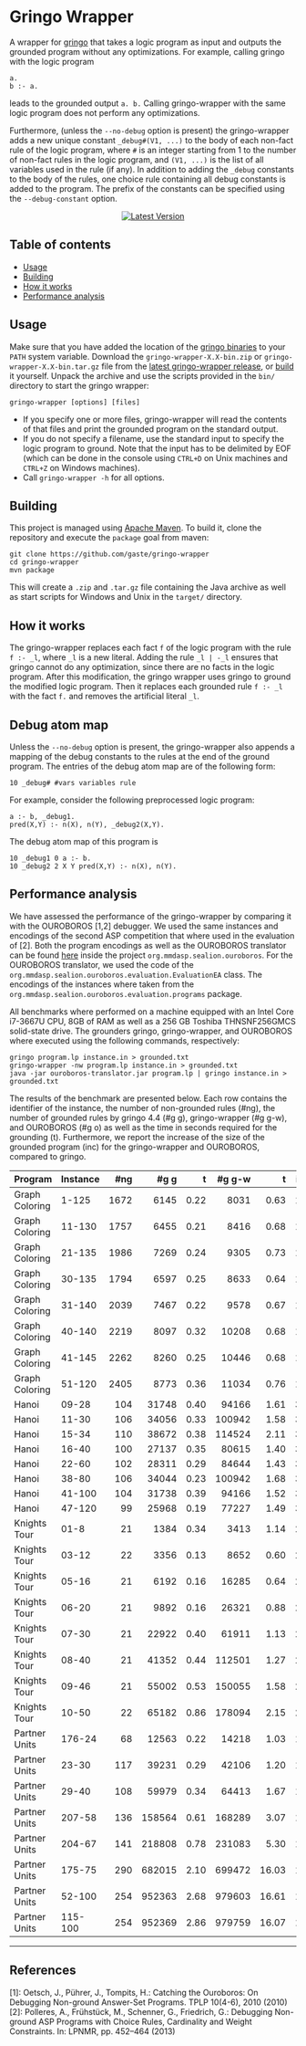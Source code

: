 # Gringo Wrapper
A wrapper for [gringo](http://potassco.sourceforge.net/) that takes a logic program as input and outputs the grounded program without any optimizations. For example, calling gringo with the logic program
```
a.
b :- a.
```
leads to the grounded output ``a. b.`` Calling gringo-wrapper with the same logic program does not perform any optimizations.

Furthermore, (unless the ``--no-debug`` option is present) the gringo-wrapper adds a new unique constant ``_debug#(V1, ...)`` to the body of each non-fact rule of the logic program, where ``#`` is an integer starting from 1 to the number of non-fact rules in the logic program, and ``(V1, ...)`` is the list of all variables used in the rule (if any). In addition to adding the ``_debug`` constants to the body of the rules, one choice rule containing all debug constants is added to the program. The prefix of the constants can be specified using the ``--debug-constant`` option.

<p align="center">
<a href="https://github.com/gaste/gringo-wrapper/releases/latest"><img src="https://img.shields.io/github/release/gaste/gringo-wrapper.svg" alt="Latest Version"></img></a>
</p>

## Table of contents
 - [Usage](#usage)
 - [Building](#building)
 - [How it works](#how-it-works)
 - [Performance analysis](#performance-analysis)

## Usage
Make sure that you have added the location of the [gringo binaries](http://sourceforge.net/projects/potassco/files/gringo/) to your `PATH` system variable.
Download the `gringo-wrapper-X.X-bin.zip` or `gringo-wrapper-X.X-bin.tar.gz` file from the [latest gringo-wrapper release](https://github.com/gaste/gringo-wrapper/releases/latest), or [build](#building) it yourself. Unpack the archive and use the scripts provided in the `bin/` directory to start the gringo wrapper:
```
gringo-wrapper [options] [files]
```
 - If you specify one or more files, gringo-wrapper will read the contents of that files and print the grounded program on the standard output.
 - If you do not specify a filename, use the standard input to specify the logic program to ground. Note that the input has to be delimited by EOF (which can be done in the console using `CTRL+D` on Unix machines and `CTRL+Z` on Windows machines).
 - Call `gringo-wrapper -h` for all options.

## Building
This project is managed using [Apache Maven](https://maven.apache.org/). To build it, clone the repository and execute the `package` goal from maven:

```
git clone https://github.com/gaste/gringo-wrapper
cd gringo-wrapper
mvn package
```

This will create a `.zip` and `.tar.gz` file containing the Java archive as well as start scripts for Windows and Unix in the `target/` directory.

## How it works
The gringo-wrapper replaces each fact ``f`` of the logic program with the rule ``f :- _l``, where ``_l`` is a new literal. Adding the rule ``_l | -_l`` ensures that gringo cannot do any optimization, since there are no facts in the logic program. After this modification, the gringo wrapper uses gringo to ground the modified logic program. Then it replaces each grounded rule ``f :- _l`` with the fact ``f.`` and removes the artificial literal ``_l``.

## Debug atom map
Unless the ``--no-debug`` option is present, the gringo-wrapper also appends a mapping of the debug constants to the rules at the end of the ground program. The entries of the debug atom map are of the following form:
```
10 _debug# #vars variables rule
```

For example, consider the following preprocessed logic program:
```
a :- b, _debug1.
pred(X,Y) :- n(X), n(Y), _debug2(X,Y).
```
The debug atom map of this program is
```
10 _debug1 0 a :- b.
10 _debug2 2 X Y pred(X,Y) :- n(X), n(Y).
```

## Performance analysis
We have assessed the performance of the gringo-wrapper by comparing it with the OUROBOROS [1,2] debugger.
We used the same instances and encodings of the second ASP competition that where used in the evaluation of [2].
Both the program encodings as well as the OUROBOROS translator can be found [here](http://www.sealion.at/index.php/develop) inside the project `org.mmdasp.sealion.ouroboros`.
For the OUROBOROS translator, we used the code of the `org.mmdasp.sealion.ouroboros.evaluation.EvaluationEA` class.
The encodings of the instances where taken from the `org.mmdasp.sealion.ouroboros.evaluation.programs` package.

All benchmarks where performed on a machine equipped with an Intel Core i7-3667U CPU, 8GB of RAM as well as a 256 GB Toshiba THNSNF256GMCS solid-state drive.
The grounders gringo, gringo-wrapper, and OUROBOROS where executed using the following commands, respectively:
```
gringo program.lp instance.in > grounded.txt
gringo-wrapper -nw program.lp instance.in > grounded.txt
java -jar ouroboros-translator.jar program.lp | gringo instance.in > grounded.txt
```

The results of the benchmark are presented below.
Each row contains the identifier of the instance, the number of non-grounded rules (#ng), the number of grounded rules by gringo 4.4 (#g g), gringo-wrapper (#g g-w), and OUROBOROS (#g o) as well as the time in seconds required for the grounding (t).
Furthermore, we report the increase of the size of the grounded program (inc) for the gringo-wrapper and OUROBOROS, compared to gringo.

| Program        | Instance | #ng  |   #g g |    t | #g g-w |     t | inc |      #g o |     t |      inc |
|----------------|----------|-----:|-------:|-----:|-------:|------:|----:|----------:|------:|---------:|
| Graph Coloring | 1-125    | 1672 |   6145 | 0.22 |   8031 |  0.63 | 1.3 |     19020 |  0.95 |      3.1 |
| Graph Coloring | 11-130   | 1757 |   6455 | 0.21 |   8416 |  0.68 | 1.3 |     19845 |  1.10 |      3.1 |
| Graph Coloring | 21-135   | 1986 |   7269 | 0.24 |   9305 |  0.73 | 1.3 |     21174 |  1.04 |      2.9 |
| Graph Coloring | 30-135   | 1794 |   6597 | 0.25 |   8633 |  0.64 | 1.3 |     20502 |  1.02 |      3.1 |
| Graph Coloring | 31-140   | 2039 |   7467 | 0.22 |   9578 |  0.67 | 1.3 |     21887 |  1.03 |      2.9 |
| Graph Coloring | 40-140   | 2219 |   8097 | 0.32 |  10208 |  0.68 | 1.3 |     22517 |  1.03 |      2.8 |
| Graph Coloring | 41-145   | 2262 |   8260 | 0.25 |  10446 |  0.68 | 1.3 |     23195 |  1.04 |      2.8 |
| Graph Coloring | 51-120   | 2405 |   8773 | 0.36 |  11034 |  0.76 | 1.3 |     24223 |  1.05 |      2.8 |
| Hanoi          | 09-28    |  104 |  31748 | 0.40 |  94166 |  1.61 | 3.0 |   1739800 |  8.09 |     54.8 |
| Hanoi          | 11-30    |  106 |  34056 | 0.33 | 100942 |  1.58 | 3.0 |   1864222 |  9.50 |     54.7 |
| Hanoi          | 15-34    |  110 |  38672 | 0.38 | 114524 |  2.11 | 3.0 |   2112986 |  9.43 |     54.6 |
| Hanoi          | 16-40    |  100 |  27137 | 0.35 |  80615 |  1.40 | 3.0 |   1491281 |  7.04 |     55.0 |
| Hanoi          | 22-60    |  102 |  28311 | 0.29 |  84644 |  1.43 | 3.0 |   1678483 |  7.80 |     59.3 |
| Hanoi          | 38-80    |  106 |  34044 | 0.23 | 100942 |  1.68 | 3.0 |   1864250 |  8.53 |     54.8 |
| Hanoi          | 41-100   |  104 |  31738 | 0.39 |  94166 |  1.52 | 3.0 |   1739830 | 13.24 |     54.8 |
| Hanoi          | 47-120   |   99 |  25968 | 0.19 |  77227 |  1.49 | 3.0 |   1429695 |  6.90 |     55.1 |
| Knights Tour   | 01-8     |   21 |   1384 | 0.34 |   3413 |  1.14 | 2.5 |  12985716 | 59.44 |   9382.7 |
| Knights Tour   | 03-12    |   22 |   3356 | 0.13 |   8652 |  0.60 | 2.6 | >72244034 |  >300 | >21526.8 |
| Knights Tour   | 05-16    |   21 |   6192 | 0.16 |  16285 |  0.64 | 2.6 | >69494641 |  >300 | >11223.3 |
| Knights Tour   | 06-20    |   21 |   9892 | 0.16 |  26321 |  0.88 | 2.7 | >62785993 |  >300 |  >6347.1 |
| Knights Tour   | 07-30    |   21 |  22922 | 0.40 |  61911 |  1.13 | 2.7 | >59166564 |  >300 |  >2581.2 |
| Knights Tour   | 08-40    |   21 |  41352 | 0.44 | 112501 |  1.27 | 2.7 | >54944042 |  >300 |  >1328.7 |
| Knights Tour   | 09-46    |   21 |  55002 | 0.53 | 150055 |  1.58 | 2.7 | >56443633 |  >300 |  >1026.2 |
| Knights Tour   | 10-50    |   22 |  65182 | 0.86 | 178094 |  2.15 | 2.7 | >62402315 |  >300 |   >957.4 |
| Partner Units  | 176-24   |   68 |  12563 | 0.22 |  14218 |  1.03 | 1.1 |    102023 |  1.47 |      8.1 |
| Partner Units  | 23-30    |  117 |  39231 | 0.29 |  42106 |  1.20 | 1.1 |    276645 |  2.11 |      7.1 |
| Partner Units  | 29-40    |  108 |  59979 | 0.34 |  64413 |  1.67 | 1.1 |    629639 |  3.35 |     10.5 |
| Partner Units  | 207-58   |  136 | 158564 | 0.61 | 168289 |  3.07 | 1.1 |   2726182 | 11.94 |     17.2 |
| Partner Units  | 204-67   |  141 | 218808 | 0.78 | 231083 |  5.30 | 1.1 |   4280282 | 17.79 |     19.6 |
| Partner Units  | 175-75   |  290 | 682015 | 2.10 | 699472 | 16.03 | 1.0 |   8604415 | 40.60 |     12.6 |
| Partner Units  | 52-100   |  254 | 952363 | 2.68 | 979603 | 16.61 | 1.0 |  20125857 | 90.10 |     21.1 |
| Partner Units  | 115-100  |  254 | 952369 | 2.86 | 979759 | 16.07 | 1.0 |  20317011 | 94.26 |     21.3 |

----------

## References
  [1]: Oetsch, J., Pührer, J., Tompits, H.: Catching the Ouroboros: On Debugging Non-ground Answer-Set Programs. TPLP 10(4-6), 2010 (2010) <br/>
  [2]: Polleres, A., Frühstück, M., Schenner, G., Friedrich, G.: Debugging Non-ground ASP Programs with Choice Rules, Cardinality and Weight Constraints. In: LPNMR, pp. 452–464 (2013)

